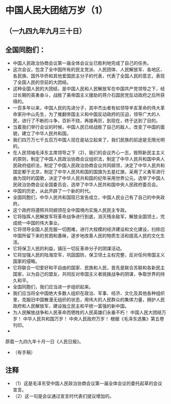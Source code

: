 # 中国人民大团结万岁（1）## （一九四九年九月三十日）## 全国同胞们：- 中国人民政治协商会议第一届全体会议业已胜利地完成了自己的任务。
- 这次会议，包含了全中国所有的民主党派、人民团体、人民解放军、各地区、各民族、国外华侨和其他爱国民主分子的代表，代表了全国人民的意志，表现了全国人民的空前的大团结。
- 这种全国人民的大团结，是中国人民和人民解放军在中国共产党领导之下，经过长期的英勇奋斗，战胜了美帝国主义援助的蒋介石国民党反动政府之后所获得的。
- 一百多年以来，中国人民的先进分子，其中杰出者有如领导辛亥革命的伟大革命家孙中山先生，为了推翻帝国主义和中国反动政府的压迫，领导广大的人民，进行了不断的斗争，百折不挠，再接再厉，到现在，终于达到了目的。
- 当着我们举行会议的时候，中国人民已经战胜了自己的敌人，改变了中国的面貌，建立了中华人民共和国。
- 我们四万万七千五百万中国人现在是站立起来了，我们民族的前途是无限光明的。
- 在人民领袖毛泽东主席领导之下（2)，我们的会议齐心一志，按照新民主主义的原则，制定了中国人民政治协商会议组织法，制定了中华人民共和国中央人民政府组织法，制定了中国人民政治协商会议共同纲领，决定了中华人民共和国定都于北京，制定了中华人民共和国的国旗为五星红旗，采用了义勇军进行曲为现时的国歌，决定了中华人民共和国的纪年采用世界公元，选举了中国人民政治协商会议全国委员会，选举了中华人民共和国中央人民政府委员会。
- 中国的历史，从此开辟了一个新的时代。
- 全国同胞们，中华人民共和国现已宣告成立，中国人民业己有了自己的中央政府。
- 这个政府将遵照共同纲领在全中国境内实施人民民主专政。
- 它将指挥人民解放军将革命战争进行到底，消灭残余敌军，解放全国领土，完成统一中国的伟大事业。
- 它将领导全国人民克服一切困难，进行大规模的经济建设和文化建设，扫除旧中国所留下来的贫困和愚昧，逐步地改善人民的物质生活和提高人民的文化生活。
- 它将保卫人民的利益，镇压一切反革命分子的阴谋活动。
- 它将加强人民的陆海空军，巩固国防，保卫领土主权完整，反对任何帝国主义国家的侵略。
- 它将联合一切爱好和平自由的国家、民族和人民，首先是联合苏联和各新民主国家，以为自己的盟友，共同反对帝国主义者挑拨战争的阴谋，争取世界的持久和平。
- 全国同胞们，我们应当进一步组织起来。
- 我们应当将全中国绝大多数人组织在政治、军事、经济、文化及其他各种组织里，克服旧中国散漫无组织的状态，用伟大的人民群众的集体力量，拥护人民政府和人民解放军，建设独立民主和平统一富强的新中国。
- 为人民解放战争和人民革命而牺牲的人民英雄们永垂不朽！中国人民大团结万岁！中华人民共和国万岁！中央人民政府万岁！根据《毛泽东选集》第五卷刊印。
- 原载一九四九年十月一日《人民日报》。
- （有手稿）## 注释- （1）这是毛泽东受中国人民政治协商会议第一届全体会议的委托起草的会议宣言。
- （2）这一句是会议通过宣言时代表们提议增加的。 